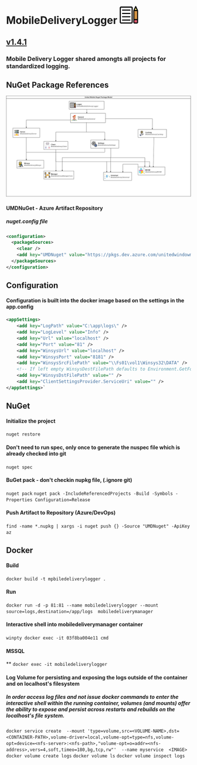 # MobileDeliveryLogger ![MobileDeliveryLogger Nuget Versions (UMDNuget Artifacts)][logo]
## [v1.4.1](https://dev.azure.com/unitedwindowmfg/United%20Mobile%20Delivery/_packaging?_a=package&feed=UMDNuget&package=MobileDeliveryGeneral&protocolType=NuGet&version=1.4.4&view=versions)
[logo]: https://github.com/vergaraunited/Docs/blob/master/imgs/png/logger_icon.png (http://www.google.com)

### Mobile Delivery Logger shared amongts all projects for standardized logging.

## NuGet Package References
![NuGet Package Model](https://github.com/vergaraunited/Docs/blob/master/imgs/MobileDeliveryModel.jpg)


#### UMDNuGet - Azure Artifact Repository
##### nuget.config file
```xml
<configuration>
  <packageSources>
    <clear />
    <add key="UMDNuget" value="https://pkgs.dev.azure.com/unitedwindowmfg/1e4fcdac-b7c9-4478-823a-109475434848/_packaging/UMDNuget/nuget/v3/index.json" />
  </packageSources>
</configuration>
```
    
## Configuration
#### Configuration is built into the docker image based on the settings in the app.config

```xml
<appSettings>
    <add key="LogPath" value="C:\app\logs\" />
    <add key="LogLevel" value="Info" />
    <add key="Url" value="localhost" />
    <add key="Port" value="81" />
    <add key="WinsysUrl" value="localhost" />
    <add key="WinsysPort" value="8181" />
    <add key="WinsysSrcFilePath" value="\\Fs01\vol1\Winsys32\DATA" />
    <!-- If left empty WinsysDestFilePath defaults to Environment.GetFolderPath(Environment.SpecialFolder.Desktop)-->
    <add key="WinsysDstFilePath" value="" />
    <add key="ClientSettingsProvider.ServiceUri" value="" />
</appSettings>`
```

## NuGet

#### Initialize the project
`nuget restore`

#### Don't need to run spec, only once to generate the nuspec file which is already checked into git
`nuget spec`

#### BuGet pack - don't checkin nupkg file, (.ignore git)
`nuget pack`
`nuget pack -IncludeReferencedProjects -Build -Symbols -Properties Configuration=Release`

#### Push Artifact to Repository (Azure/DevOps)
`find -name *.nupkg | xargs -i nuget push {} -Source "UMDNuget" -ApiKey az`

## Docker

#### Build
`docker build -t mpbiledeliverylogger .`

#### Run
`docker run -d -p 81:81 --name mobiledeliverylogger --mount source=logs,destination=/app/logs  mobiledeliverymanager`

#### Interactive shell into mobiledeliverymanager container
`winpty docker exec -it 03f8ba004e11 cmd`

#### MSSQL
** `docker exec -it mobiledeliverylogger`

#### Log Volume for persisting and exposing the logs outside of the container and on localhost's filesystem
##### In order access log files and not issue docker commands to enter the interactive shell within the running container, volumes (and mounts) offer the ability to expose and persist across restarts and rebuilds on the localhost's file system.
`docker service create 
    --mount 'type=volume,src=<VOLUME-NAME>,dst=<CONTAINER-PATH>,volume-driver=local,volume-opt=type=nfs,volume-opt=device=<nfs-server>:<nfs-path>,"volume-opt=o=addr=<nfs-address>,vers=4,soft,timeo=180,bg,tcp,rw"' 
    --name myservice 
    <IMAGE>`
`docker volume create logs`
`docker volume ls`
`docker volume inspect logs`
